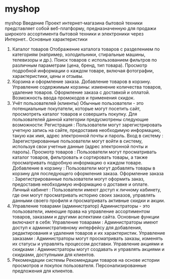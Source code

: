 # myshop
myshop
Введение
Проект интернет-магазина бытовой техники представляет собой веб-платформу, предназначенную для продажи широкого ассортимента бытовой техники и электроники через Интернет..
Основные характеристики
1. Каталог товаров
Отображение каталога товаров с разделением по категориям (например, холодильники, стиральные машины, телевизоры и др.).
Поиск товаров с использованием фильтров по различным параметрам (цена, бренд, тип товара).
Просмотр подробной информации о каждом товаре, включая фотографии, характеристики, цены и отзывы.
2. Корзина и оформление заказа.
Добавление товаров в корзину.
Управление содержимым корзины: изменение количества товаров, удаление товаров.
Оформление заказа с доставкой и оплатой.
Возможность ввода промокодов и применения скидок.
3. Учёт пользователей (клиенты)
Обычные пользователи - это потенциальные покупатели, которые могут посетить сайт, просмотреть каталог товаров и совершить покупку. Для пользователей данной категории предусмотрены следующие возможности:
Регистрация : Пользователи могут зарегистрировать учетную запись на сайте, предоставив необходимую информацию, такую как имя, адрес электронной почты и пароль.
Вход в систему : Зарегистрированные пользователи могут войти в систему, используя свои учетные данные (адрес электронной почты и пароль).
Просмотр товаров : Пользователи могут просматривать каталог товаров, фильтровать и сортировать товары, а также просматривать подробную информацию о каждом товаре.
Добавление в корзину : Пользователи могут добавлять товары в корзину для последующего оформления заказа.
Оформление заказа : Зарегистрированные пользователи могут оформить заказ, предоставив необходимую информацию о доставке и оплате.
Личный кабинет : Пользователи имеют доступ к личному кабинету, где они могут просматривать историю своих заказов, управлять данными своего профиля и просматривать активные скидки и акции.
4. Управление товарами (администратор)
Администраторы - это пользователи, имеющие права на управление ассортиментом товаров, заказами и другими аспектами сайта. Основные функции включают в себя:
Управление товарами : Администраторы имеют доступ к административному интерфейсу для добавления, редактирования и удаления товаров и их характеристик.
Управление заказами : Администраторы могут просматривать заказы, изменять их статусы и управлять процессом доставки.
Управление акциями и скидками : Администраторы могут создавать и управлять акциями и скидками, доступными для клиентов.
5. Рекомендации системы
Рекомендации товаров на основе истории просмотров и покупок пользователя.
Персонализированные предложения для клиентов.


